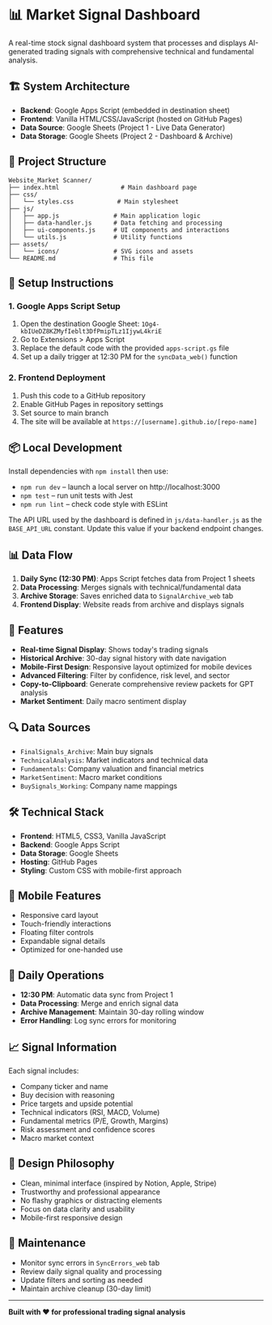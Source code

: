 # 📊 Market Signal Dashboard

A real-time stock signal dashboard system that processes and displays AI-generated trading signals with comprehensive technical and fundamental analysis.

## 🏗️ System Architecture

- **Backend**: Google Apps Script (embedded in destination sheet)
- **Frontend**: Vanilla HTML/CSS/JavaScript (hosted on GitHub Pages)
- **Data Source**: Google Sheets (Project 1 - Live Data Generator)
- **Data Storage**: Google Sheets (Project 2 - Dashboard & Archive)

## 📁 Project Structure

```
Website_Market Scanner/
├── index.html                 # Main dashboard page
├── css/
│   └── styles.css            # Main stylesheet
├── js/
│   ├── app.js               # Main application logic
│   ├── data-handler.js      # Data fetching and processing
│   ├── ui-components.js     # UI components and interactions
│   └── utils.js             # Utility functions
├── assets/
│   └── icons/               # SVG icons and assets
└── README.md                # This file
```

## 🔧 Setup Instructions

### 1. Google Apps Script Setup
1. Open the destination Google Sheet: `1Og4-kbIUeDZ8KZMyfIeblt3DfPmipTLz1IjywL4kriE`
2. Go to Extensions > Apps Script
3. Replace the default code with the provided `apps-script.gs` file
4. Set up a daily trigger at 12:30 PM for the `syncData_web()` function

### 2. Frontend Deployment
1. Push this code to a GitHub repository
2. Enable GitHub Pages in repository settings
3. Set source to main branch
4. The site will be available at `https://[username].github.io/[repo-name]`

## 📦 Local Development

Install dependencies with `npm install` then use:

- `npm run dev` – launch a local server on http://localhost:3000
- `npm test` – run unit tests with Jest
- `npm run lint` – check code style with ESLint

The API URL used by the dashboard is defined in `js/data-handler.js` as the
`BASE_API_URL` constant. Update this value if your backend endpoint changes.

## 📊 Data Flow

1. **Daily Sync (12:30 PM)**: Apps Script fetches data from Project 1 sheets
2. **Data Processing**: Merges signals with technical/fundamental data
3. **Archive Storage**: Saves enriched data to `SignalArchive_web` tab
4. **Frontend Display**: Website reads from archive and displays signals

## 🎯 Features

- **Real-time Signal Display**: Shows today's trading signals
- **Historical Archive**: 30-day signal history with date navigation
- **Mobile-First Design**: Responsive layout optimized for mobile devices
- **Advanced Filtering**: Filter by confidence, risk level, and sector
- **Copy-to-Clipboard**: Generate comprehensive review packets for GPT analysis
- **Market Sentiment**: Daily macro sentiment display

## 🔍 Data Sources

- `FinalSignals_Archive`: Main buy signals
- `TechnicalAnalysis`: Market indicators and technical data
- `Fundamentals`: Company valuation and financial metrics
- `MarketSentiment`: Macro market conditions
- `BuySignals_Working`: Company name mappings

## 🛠️ Technical Stack

- **Frontend**: HTML5, CSS3, Vanilla JavaScript
- **Backend**: Google Apps Script
- **Data Storage**: Google Sheets
- **Hosting**: GitHub Pages
- **Styling**: Custom CSS with mobile-first approach

## 📱 Mobile Features

- Responsive card layout
- Touch-friendly interactions
- Floating filter controls
- Expandable signal details
- Optimized for one-handed use

## 🔄 Daily Operations

- **12:30 PM**: Automatic data sync from Project 1
- **Data Processing**: Merge and enrich signal data
- **Archive Management**: Maintain 30-day rolling window
- **Error Handling**: Log sync errors for monitoring

## 📈 Signal Information

Each signal includes:
- Company ticker and name
- Buy decision with reasoning
- Price targets and upside potential
- Technical indicators (RSI, MACD, Volume)
- Fundamental metrics (P/E, Growth, Margins)
- Risk assessment and confidence scores
- Macro market context

## 🎨 Design Philosophy

- Clean, minimal interface (inspired by Notion, Apple, Stripe)
- Trustworthy and professional appearance
- No flashy graphics or distracting elements
- Focus on data clarity and usability
- Mobile-first responsive design

## 🔧 Maintenance

- Monitor sync errors in `SyncErrors_web` tab
- Review daily signal quality and processing
- Update filters and sorting as needed
- Maintain archive cleanup (30-day limit)

---

**Built with ❤️ for professional trading signal analysis** 